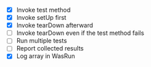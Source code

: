 * [x] Invoke test method
* [x] Invoke setUp first
* [x] Invoke tearDown afterward
* [ ] Invoke tearDown even if the test method fails
* [ ] Run multiple tests
* [ ] Report collected results
* [x] Log array in WasRun
